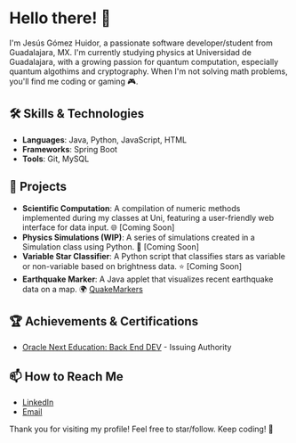 # Hello there! 👋

I'm Jesús Gómez Huidor, a passionate software developer/student from Guadalajara, MX. I'm currently studying physics at Universidad de Guadalajara, with a growing passion for quantum computation, especially quantum algothims and cryptography. When I'm not solving math problems, you'll find me coding or gaming 🎮.

## 🛠 Skills & Technologies
- **Languages**: Java, Python, JavaScript, HTML
- **Frameworks**: Spring Boot
- **Tools**: Git, MySQL

## 🚀 Projects
- **Scientific Computation**: A compilation of numeric methods implemented during my classes at Uni, featuring a user-friendly web interface for data input. 🌐 [Coming Soon]
- **Physics Simulations (WIP)**: A series of simulations created in a Simulation class using Python. 🔬 [Coming Soon]
- **Variable Star Classifier**: A Python script that classifies stars as variable or non-variable based on brightness data. ⭐ [Coming Soon]
- **Earthquake Marker**: A Java applet that visualizes recent earthquake data on a map. 🌍 [QuakeMarkers](https://github.com/JesusHuidor/QuakeMarkers)

## 🏆 Achievements & Certifications
- [Oracle Next Education: Back End DEV](https://app.aluracursos.com/program/certificate/4498c935-df85-4588-ac72-c351e2274244) - Issuing Authority

## 📫 How to Reach Me
- [LinkedIn](https://www.linkedin.com/in/jesus-huidor05/)
- [Email](mailto:jesus.gomez6675@alumnos.udg.mx)

Thank you for visiting my profile! Feel free to star/follow. Keep coding! 🚀
